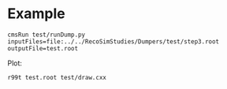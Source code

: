 Example
====

    cmsRun test/runDump.py  inputFiles=file:../../RecoSimStudies/Dumpers/test/step3.root   outputFile=test.root


    
Plot:

    r99t test.root test/draw.cxx
    
    